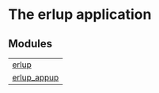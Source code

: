 

# The erlup application #


## Modules ##


<table width="100%" border="0" summary="list of modules">
<tr><td><a href="erlup.md" class="module">erlup</a></td></tr>
<tr><td><a href="erlup_appup.md" class="module">erlup_appup</a></td></tr></table>

